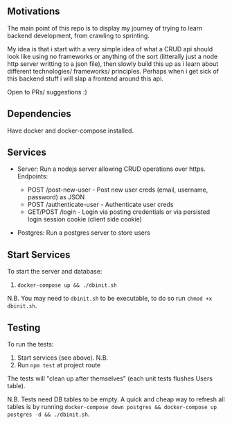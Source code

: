 Motivations
---
The main point of this repo is to display my journey of trying to learn backend development, from crawling to sprinting.

My idea is that i start with a very simple idea of what a CRUD api should look like using no frameworks or anything of the sort (litterally just a node http server writting to a json file), then slowly build this up as i learn about different technologies/ frameworks/ principles. Perhaps when i get sick of this backend stuff i will slap a frontend around this api.

Open to PRs/ suggestions :) 


Dependencies
---
Have docker and docker-compose installed.

Services
---
- Server: Run a nodejs server allowing CRUD operations over https. Endpoints:
    - POST /post-new-user - Post new user creds (email, username, password) as JSON
    - POST /authenticate-user - Authenticate user creds
    - GET/POST /login - Login via posting credentials or via persisted login session cookie (client side cookie)

- Postgres: Run a postgres server to store users


Start Services
---
To start the server and database:
1) `docker-compose up && ./dbinit.sh`

N.B. You may need to `dbinit.sh` to be executable, to do so run `chmod +x dbinit.sh`.

Testing
---
To run the tests:
 1) Start services (see above). N.B.
 2) Run `npm test` at project route

The tests will "clean up after themselves" (each unit tests flushes Users table).
 
N.B. Tests need DB tables to be empty. A quick and cheap way to refresh all tables is by running `docker-compose down postgres && docker-compose up postgres -d && ./dbinit.sh`.

